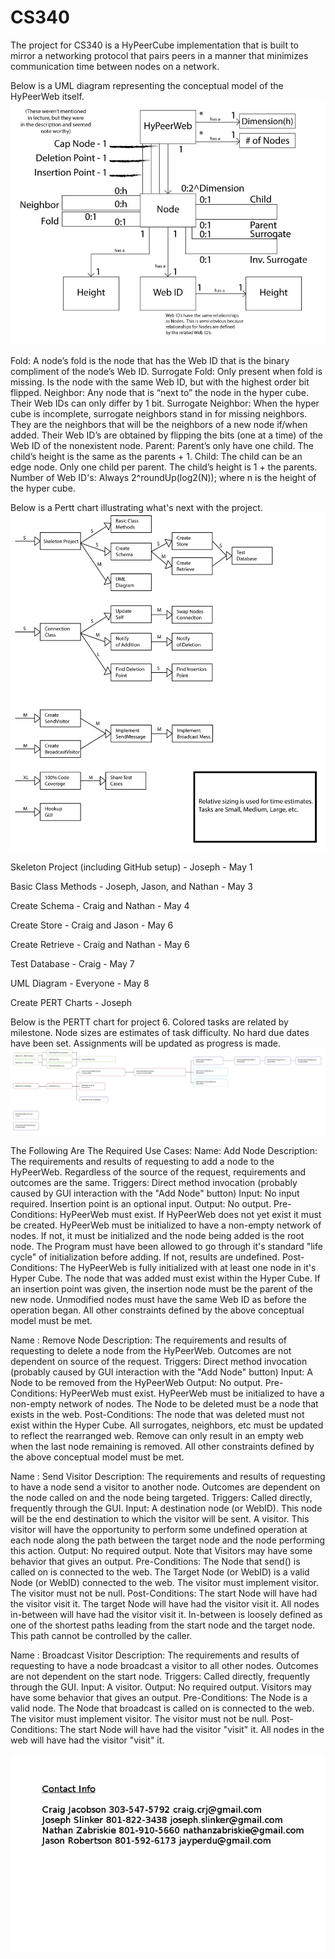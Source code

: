 CS340
=====

The project for CS340 is a HyPeerCube implementation that is built to mirror a networking protocol that pairs peers in a manner that minimizes communication time between nodes on a network.

Below is a UML diagram representing the conceptual model of the HyPeerWeb itself.
![Conceptual Model](/extra_content/IMG_0313.jpg "Conceptual Model")

Fold: A node’s fold is the node that has the Web ID that is the binary 
compliment of the node’s  Web ID.
Surrogate Fold: Only present when fold is missing.  Is the node with
the same Web ID, but with the highest order bit flipped.
Neighbor: Any node that is “next to” the node in the hyper cube.  Their
Web IDs can only differ by 1 bit.
Surrogate Neighbor: When the hyper cube is incomplete, surrogate neighbors
stand in for missing neighbors.  They are the neighbors that will be the
neighbors of a new node if/when added.  Their Web ID’s are obtained
by flipping the bits (one at a time) of the Web ID of the nonexistent node.
Parent: Parent’s only have one child.  The child’s height is the same as
the parents + 1.
Child: The child can be an edge node.  Only one child per parent.  The
child’s height is 1 + the parents.
Number of Web ID's: Always 2^roundUp(log2(N)); where n is the height of the hyper cube.

Below is a Pertt chart illustrating what's next with the project.
![PERT Chart](/extra_content/PERT-Chart.png "PERT Chart")

Skeleton Project (including GitHub setup) - Joseph - May 1

Basic Class Methods - Joseph, Jason, and Nathan - May 3

Create Schema - Craig and Nathan - May 4

Create Store - Craig and Jason - May 6

Create Retrieve - Craig and Nathan - May 6

Test Database - Craig - May 7

UML Diagram - Everyone - May 8

Create PERT Charts - Joseph

Below is the PERTT chart for project 6.  Colored tasks are related by milestone.  Node sizes are estimates of task difficulty.  No hard due dates have been set.  Assignments will be updated as progress is made.
![Final PERTT Chart](/extra_content/ProjectSixChart.jpg "Final PERTT Chart")

The Following Are The Required Use Cases:
Name: Add Node
Description: The requirements and results of requesting to add a node to the HyPeerWeb.  Regardless of the source of the request, requirements and outcomes are the same.
Triggers: Direct method invocation (probably caused by GUI interaction with the "Add Node" button)
Input: No input required.  Insertion point is an optional input.
Output: No output.
Pre-Conditions: 
	HyPeerWeb must exist.  If HyPeerWeb does not yet exist it must be created.
	HyPeerWeb must be initialized to have a non-empty network of nodes.  If not, it must be initialized and the node being added is the root node.
	The Program must have been allowed to go through it's standard "life cycle" of initialization before adding.  If not, results are undefined.
Post-Conditions: 
	The HyPeerWeb is fully initialized with at least one node in it's Hyper Cube.
	The node that was added must exist within the Hyper Cube.
	If an insertion point was given, the insertion node must be the parent of the new node.
	Unmodified nodes must have the same Web ID as before the operation began.
	All other constraints defined by the above conceptual model must be met.

Name : Remove Node
Description: The requirements and results of requesting to delete a node from the HyPeerWeb.  Outcomes are not dependent on source of the request.
Triggers: Direct method invocation (probably caused by GUI interaction with the "Add Node" button)
Input: A Node to be removed from the HyPeerWeb
Output: No output.
Pre-Conditions:
	HyPeerWeb must exist.
	HyPeerWeb must be initialized to have a non-empty network of nodes.
	The Node to be deleted must be a node that exists in the web. 
Post-Conditions:
	The node that was deleted must not exist within the Hyper Cube.
	All surrogates, neighbors, etc must be updated to reflect the rearranged web.
	Remove can only result in an empty web when the last node remaining is removed.
	All other constraints defined by the above conceptual model must be met.

Name : Send Visitor
Description: The requirements and results of requesting to have a node send a visitor to another node.  Outcomes are dependent on the node called on and the node being targeted.
Triggers: Called directly, frequently through the GUI.
Input: 
	A destination node (or WebID).  This node will be the end destination to which the visitor will be sent.
	A visitor.  This visitor will have the opportunity to perform some undefined operation at each node along the path between the target node and the node performing this action.
Output: No required output.  Note that Visitors may have some behavior that gives an output.
Pre-Conditions:
	The Node that send() is called on is connected to the web.
	The Target Node (or WebID) is a valid Node (or WebID) connected to the web.
	The visitor must implement visitor.
	The visitor must not be null.
Post-Conditions:
	The start Node will have had the visitor visit it.
	The target Node will have had the visitor visit it.
	All nodes in-between will have had the visitor visit it.
	In-between is loosely defined as one of the shortest paths leading from the start node and the target node.  This path cannot be controlled by the caller.

Name : Broadcast Visitor
Description: The requirements and results of requesting to have a node broadcast a visitor to all other nodes.  Outcomes are not dependent on the start node.
Triggers: Called directly, frequently through the GUI.
Input: A visitor.
Output: No required output.  Visitors may have some behavior that gives an output.
Pre-Conditions:
	The Node is a valid node.
	The Node that broadcast is called on is connected to the web.
	The visitor must implement visitor.
	The visitor must not be null.
Post-Conditions:
	The start Node will have had the visitor "visit" it.
	All nodes in the web will have had the visitor "visit" it.

![Contacts](/extra_content/contact_info.png "Contacts")